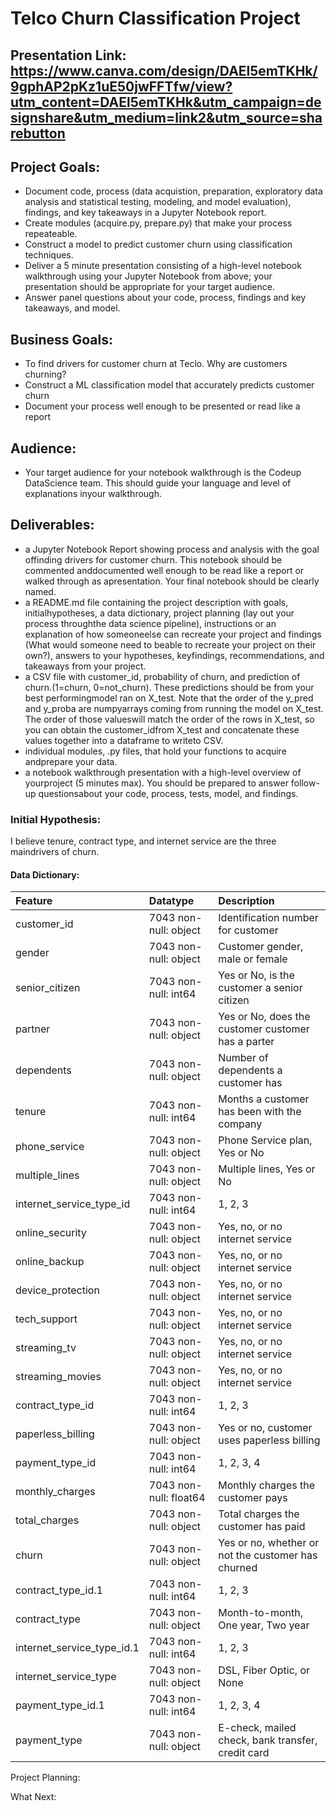 # Telco Churn Classification Project

## Presentation Link: https://www.canva.com/design/DAEl5emTKHk/9gphAP2pKz1uE50jwFFTfw/view?utm_content=DAEl5emTKHk&utm_campaign=designshare&utm_medium=link2&utm_source=sharebutton

## Project Goals:
- Document code, process (data acquistion, preparation, exploratory data analysis and statistical testing, modeling, and model evaluation), findings, and key takeaways in a Jupyter Notebook report.
- Create modules (acquire.py, prepare.py) that make your process repeateable.
- Construct a model to predict customer churn using classification techniques.
- Deliver a 5 minute presentation consisting of a high-level notebook walkthrough using your Jupyter Notebook from above; your presentation should be appropriate for your target audience.
- Answer panel questions about your code, process, findings and key takeaways, and model.

## Business Goals:
- To find drivers for customer churn at Teclo. Why are customers churning?
- Construct a ML classification model that accurately predicts customer churn
- Document your process well enough to be presented or read like a report

## Audience:
- Your target audience for your notebook walkthrough is the Codeup DataScience team. This should guide your language and level of explanations inyour walkthrough.

## Deliverables:
- a Jupyter Notebook Report showing process and analysis with the goal offinding drivers for customer churn. This notebook should be commented anddocumented well enough to be read like a report or walked through as apresentation. Your final notebook should be clearly named.
- a README.md file containing the project description with goals, initialhypotheses, a data dictionary, project planning (lay out your process throughthe data science pipeline), instructions or an explanation of how someoneelse can recreate your project and findings (What would someone need to beable to recreate your project on their own?), answers to your hypotheses, keyfindings, recommendations, and takeaways from your project.
- a CSV file with customer_id, probability of churn, and prediction of churn.(1=churn, 0=not_churn). These predictions should be from your best performingmodel ran on X_test. Note that the order of the y_pred and y_proba are numpyarrays coming from running the model on X_test. The order of those valueswill match the order of the rows in X_test, so you can obtain the customer_idfrom X_test and concatenate these values together into a dataframe to writeto CSV.
- individual modules, .py files, that hold your functions to acquire andprepare your data.
- a notebook walkthrough presentation with a high-level overview of yourproject (5 minutes max). You should be prepared to answer follow-up questionsabout your code, process, tests, model, and findings.

### Initial Hypothesis:
I believe tenure, contract type, and internet service are the three maindrivers of churn. 

#### Data Dictionary:

| Feature                    | Datatype               | Description                                                           |
|:---------------------------|:-----------------------|:----------------------------------------------------------------------|
| customer_id                | 7043 non-null: object  | Identification number for customer                 |
| gender                     | 7043 non-null: object  | Customer gender, male or female                    |
| senior_citizen             | 7043 non-null: int64   | Yes or No, is the customer a senior citizen        |
| partner                    | 7043 non-null: object  | Yes or No, does the customer customer has a parter |
| dependents                 | 7043 non-null: object  | Number of dependents a customer has                |
| tenure                     | 7043 non-null: int64   | Months a customer has been with the company        |
| phone_service              | 7043 non-null: object  | Phone Service plan, Yes or No                      |
| multiple_lines             | 7043 non-null: object  | Multiple lines, Yes or No                          |
| internet_service_type_id   | 7043 non-null: int64   | 1, 2, 3                                            |
| online_security            | 7043 non-null: object  | Yes, no, or no internet service                    |
| online_backup              | 7043 non-null: object  | Yes, no, or no internet service                    |
| device_protection          | 7043 non-null: object  | Yes, no, or no internet service                    |
| tech_support               | 7043 non-null: object  | Yes, no, or no internet service                    |
| streaming_tv               | 7043 non-null: object  | Yes, no, or no internet service                    |
| streaming_movies           | 7043 non-null: object  | Yes, no, or no internet service                    |
| contract_type_id           | 7043 non-null: int64   | 1, 2, 3                                            |
| paperless_billing          | 7043 non-null: object  | Yes or no, customer uses paperless billing         |
| payment_type_id            | 7043 non-null: int64   | 1, 2, 3, 4                                         |
| monthly_charges            | 7043 non-null: float64 | Monthly charges the customer pays                  |
| total_charges              | 7043 non-null: object  | Total charges the customer has paid                |
| churn                      | 7043 non-null: object  | Yes or no, whether or not the customer has churned |
| contract_type_id.1         | 7043 non-null: int64   | 1, 2, 3                                            |
| contract_type              | 7043 non-null: object  | Month-to-month, One year, Two year                 |
| internet_service_type_id.1 | 7043 non-null: int64   | 1, 2, 3                                            |
| internet_service_type      | 7043 non-null: object  | DSL, Fiber Optic, or None                          |
| payment_type_id.1          | 7043 non-null: int64   | 1, 2, 3, 4                                         |
| payment_type               | 7043 non-null: object  | E-check, mailed check, bank transfer, credit card  |


Project Planning:

What Next:
